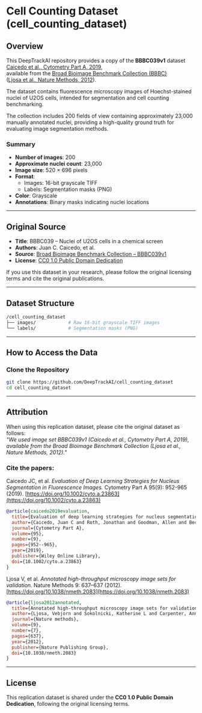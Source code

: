 # Cell Counting Dataset (cell_counting_dataset)

## Overview

This DeepTrackAI repository provides a copy of the **BBBC039v1** dataset  
[Caicedo et al., Cytometry Part A, 2019](https://doi.org/10.1002/cyto.a.23863),  
available from the [Broad Bioimage Benchmark Collection (BBBC)](https://bbbc.broadinstitute.org/BBBC039/)  
([Ljosa et al., Nature Methods, 2012](https://doi.org/10.1038/nmeth.2083)).

The dataset contains fluorescence microscopy images of Hoechst-stained nuclei of U2OS cells, intended for segmentation and cell counting benchmarking.

The collection includes 200 fields of view containing approximately 23,000 manually annotated nuclei, providing a high-quality ground truth for evaluating image segmentation methods.

### Summary

- **Number of images**: 200  
- **Approximate nuclei count**: 23,000  
- **Image size**: 520 × 696 pixels  
- **Format**:  
  - Images: 16-bit grayscale TIFF  
  - Labels: Segmentation masks (PNG)  
- **Color**: Grayscale  
- **Annotations**: Binary masks indicating nuclei locations

---

## Original Source

- **Title**: BBBC039 – Nuclei of U2OS cells in a chemical screen
- **Authors**: Juan C. Caicedo, et al.
- **Source**: [Broad Bioimage Benchmark Collection – BBBC039v1](https://bbbc.broadinstitute.org/BBBC039/)  
- **License**: [CC0 1.0 Public Domain Dedication](https://creativecommons.org/publicdomain/zero/1.0/)

If you use this dataset in your research, please follow the original licensing terms and cite the original publications.

---

## Dataset Structure

```bash
/cell_counting_dataset
├── images/            # Raw 16-bit grayscale TIFF images
└── labels/            # Segmentation masks (PNG)
```

---

## How to Access the Data

### Clone the Repository
```bash
git clone https://github.com/DeepTrackAI/cell_counting_dataset
cd cell_counting_dataset
```

---

## Attribution

When using this replication dataset, please cite the original dataset as follows:  
*"We used image set BBBC039v1 (Caicedo et al., Cytometry Part A, 2019), available from the Broad Bioimage Benchmark Collection (Ljosa et al., Nature Methods, 2012)."*

### Cite the papers:
Caicedo JC, et al. *Evaluation of Deep Learning Strategies for Nucleus Segmentation in Fluorescence Images.* Cytometry Part A 95(9): 952-965 (2019). [https://doi.org/10.1002/cyto.a.23863](https://doi.org/10.1002/cyto.a.23863)  

```bibtex
@article{caicedo2019evaluation,
  title={Evaluation of deep learning strategies for nucleus segmentation in fluorescence images},
  author={Caicedo, Juan C and Roth, Jonathan and Goodman, Allen and Becker, Tim and Karhohs, Kyle W and Broisin, Matthieu and Molnar, Csaba and McQuin, Claire and Singh, Shantanu and Theis, Fabian J and others},
  journal={Cytometry Part A},
  volume={95},
  number={9},
  pages={952--965},
  year={2019},
  publisher={Wiley Online Library},
  doi={10.1002/cyto.a.23863}
}
```

Ljosa V, et al. *Annotated high-throughput microscopy image sets for validation.* Nature Methods 9: 637–637 (2012). [https://doi.org/10.1038/nmeth.2083](https://doi.org/10.1038/nmeth.2083)  

```bibtex
@article{ljosa2012annotated,
  title={Annotated high-throughput microscopy image sets for validation},
  author={Ljosa, Vebjorn and Sokolnicki, Katherine L and Carpenter, Anne E},
  journal={Nature methods},
  volume={9},
  number={7},
  pages={637},
  year={2012},
  publisher={Nature Publishing Group},
  doi={10.1038/nmeth.2083}
}
```

---

## License

This replication dataset is shared under the **CC0 1.0 Public Domain Dedication**, following the original licensing terms.

